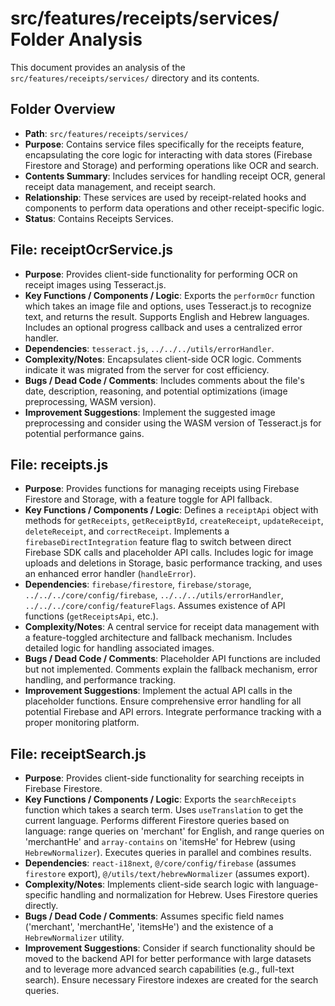 # src/features/receipts/services/ Folder Analysis

This document provides an analysis of the `src/features/receipts/services/` directory and its contents.

## Folder Overview
- **Path**: `src/features/receipts/services/`
- **Purpose**: Contains service files specifically for the receipts feature, encapsulating the core logic for interacting with data stores (Firebase Firestore and Storage) and performing operations like OCR and search.
- **Contents Summary**: Includes services for handling receipt OCR, general receipt data management, and receipt search.
- **Relationship**: These services are used by receipt-related hooks and components to perform data operations and other receipt-specific logic.
- **Status**: Contains Receipts Services.

## File: receiptOcrService.js
- **Purpose**: Provides client-side functionality for performing OCR on receipt images using Tesseract.js.
- **Key Functions / Components / Logic**: Exports the `performOcr` function which takes an image file and options, uses Tesseract.js to recognize text, and returns the result. Supports English and Hebrew languages. Includes an optional progress callback and uses a centralized error handler.
- **Dependencies**: `tesseract.js`, `../../../utils/errorHandler`.
- **Complexity/Notes**: Encapsulates client-side OCR logic. Comments indicate it was migrated from the server for cost efficiency.
- **Bugs / Dead Code / Comments**: Includes comments about the file's date, description, reasoning, and potential optimizations (image preprocessing, WASM version).
- **Improvement Suggestions**: Implement the suggested image preprocessing and consider using the WASM version of Tesseract.js for potential performance gains.

## File: receipts.js
- **Purpose**: Provides functions for managing receipts using Firebase Firestore and Storage, with a feature toggle for API fallback.
- **Key Functions / Components / Logic**: Defines a `receiptApi` object with methods for `getReceipts`, `getReceiptById`, `createReceipt`, `updateReceipt`, `deleteReceipt`, and `correctReceipt`. Implements a `firebaseDirectIntegration` feature flag to switch between direct Firebase SDK calls and placeholder API calls. Includes logic for image uploads and deletions in Storage, basic performance tracking, and uses an enhanced error handler (`handleError`).
- **Dependencies**: `firebase/firestore`, `firebase/storage`, `../../../core/config/firebase`, `../../../utils/errorHandler`, `../../../core/config/featureFlags`. Assumes existence of API functions (`getReceiptsApi`, etc.).
- **Complexity/Notes**: A central service for receipt data management with a feature-toggled architecture and fallback mechanism. Includes detailed logic for handling associated images.
- **Bugs / Dead Code / Comments**: Placeholder API functions are included but not implemented. Comments explain the fallback mechanism, error handling, and performance tracking.
- **Improvement Suggestions**: Implement the actual API calls in the placeholder functions. Ensure comprehensive error handling for all potential Firebase and API errors. Integrate performance tracking with a proper monitoring platform.

## File: receiptSearch.js
- **Purpose**: Provides client-side functionality for searching receipts in Firebase Firestore.
- **Key Functions / Components / Logic**: Exports the `searchReceipts` function which takes a search term. Uses `useTranslation` to get the current language. Performs different Firestore queries based on language: range queries on 'merchant' for English, and range queries on 'merchantHe' and `array-contains` on 'itemsHe' for Hebrew (using `HebrewNormalizer`). Executes queries in parallel and combines results.
- **Dependencies**: `react-i18next`, `@/core/config/firebase` (assumes `firestore` export), `@/utils/text/hebrewNormalizer` (assumes export).
- **Complexity/Notes**: Implements client-side search logic with language-specific handling and normalization for Hebrew. Uses Firestore queries directly.
- **Bugs / Dead Code / Comments**: Assumes specific field names ('merchant', 'merchantHe', 'itemsHe') and the existence of a `HebrewNormalizer` utility.
- **Improvement Suggestions**: Consider if search functionality should be moved to the backend API for better performance with large datasets and to leverage more advanced search capabilities (e.g., full-text search). Ensure necessary Firestore indexes are created for the search queries.

